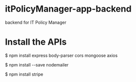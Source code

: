 # itPolicyManager-app-backend
backend for IT Policy Manager

# Install the APIs
$ npm install express body-parser cors mongoose axios

$ npm install --save nodemailer

$ npm install stripe 
